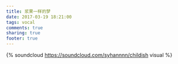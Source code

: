 ```yaml
---
title: 浆果一样的梦
date: 2017-03-19 18:21:00
tags: vocal
comments: true
sharing: true
footer: true
---
```

{% soundcloud https://soundcloud.com/syhannnn/childish visual %}